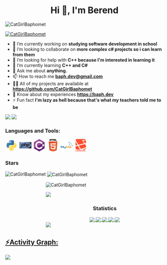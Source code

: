<h1 align="center">Hi 👋, I'm Berend</h1>
<p align="left"> <img src="https://komarev.com/ghpvc/?username=CatGirlBaphomet&label=Profile%20views&color=0e75b6&style=flat" alt="CatGirlBaphomet" /> </p>

<p align="left"> <a href="https://github.com/ryo-ma/github-profile-trophy"><img src="https://github-profile-trophy.vercel.app/?username=CatGirlBaphomet&theme=" alt="CatGirlBaphomet" /></a> </p>

- 🔭 I’m currently working on **studying software development in school**
- 👯 I’m looking to collaborate on **more complex c# projects so i can learn from them**
- 🤝 I’m looking for help with **C++ because I'm interested in learning it**
- 🌱 I’m currently learning **C++ and C#**
- 💬 Ask me about **anything.**
- 📫 How to reach me **baph.dev@gmail.com**
- 👨‍💻 All of my projects are available at **https://github.com/CatGirlBaphomet**
- 📄 Know about my experiences **https://baph.dev**
- ⚡ Fun fact **I'm lazy as hell because that's what my teachers told me to be**

<div> <a href="https://github.com/CatGirlBaphomet" target="_blank"><img src="https://img.shields.io/badge/GitHub-100000?style=for-the-badge&logo=github&logoColor=white" target="_blank"></a>
<a href = "mailto:baph.dev@gmail.com"><img src="https://img.shields.io/badge/-Gmail-%23333?style=for-the-badge&logo=gmail&logoColor=white" target="_blank"></a>
</div><h3 align="left">Languages and Tools:</h3>
<p align="left">
<img src="https://raw.githubusercontent.com/teamedwardforever/Readme-Generator/71f25dd8b98329b168142a6b782a107b75eab178/svg/Skills/Languages/python-original.svg" alt="Python" width="40" height="40"/>
<img src="https://raw.githubusercontent.com/teamedwardforever/Readme-Generator/71f25dd8b98329b168142a6b782a107b75eab178/svg/Skills/Languages/php-original.svg" alt="PHP" width="40" height="40"/>
<img src="https://raw.githubusercontent.com/teamedwardforever/Readme-Generator/71f25dd8b98329b168142a6b782a107b75eab178/svg/Skills/Languages/csharp-original.svg" alt="Csharp" width="40" height="40"/>
<img src="https://raw.githubusercontent.com/teamedwardforever/Readme-Generator/71f25dd8b98329b168142a6b782a107b75eab178/svg/Skills/Frontend/html5-original-wordmark.svg" alt="HTML" width="40" height="40"/>
<img src="https://raw.githubusercontent.com/teamedwardforever/Readme-Generator/71f25dd8b98329b168142a6b782a107b75eab178/svg/Skills/Database/mysql-original-wordmark.svg" alt="Mysql" width="40" height="40"/>
<img src="https://raw.githubusercontent.com/teamedwardforever/Readme-Generator/71f25dd8b98329b168142a6b782a107b75eab178/svg/Skills/Framework/laravel-plain-wordmark.svg" alt="Laravel" width="40" height="40"/>
</p>

<h3 align="left">Stars</h3>
<img align="left" height="180em" src="https://github-readme-stats.vercel.app/api/top-langs/?username=CatGirlBaphomet&layout=compact&theme=" alt=CatGirlBaphomet />

<p>&nbsp;<img align="center" height="180em" src="https://github-readme-stats.vercel.app/api?username=CatGirlBaphomet&show_icons=true&locale=en&theme=tokyonight" alt="CatGirlBaphomet" /></p>

<p><img align="center" height="180em" src="https://github-readme-streak-stats.herokuapp.com/?user=CatGirlBaphomet&theme=tokyonight" alt="CatGirlBaphomet" /></p>

<img src="https://user-images.githubusercontent.com/73097560/115834477-dbab4500-a447-11eb-908a-139a6edaec5c.gif"><h3 align="center">Statistics</h3>
<div align="center">
<a href="https://github.com/CatGirlBaphomet">
<img align="center" src="http://github-profile-summary-cards.vercel.app/api/cards/stats?username=CatGirlBaphomet&theme=tokyonight" height="180em" />
<img align="center" src="http://github-profile-summary-cards.vercel.app/api/cards/most-commit-language?username=CatGirlBaphomet&theme=tokyonight" height="180em" />
<img align="center" src="http://github-profile-summary-cards.vercel.app/api/cards/repos-per-language?username=CatGirlBaphomet&theme=tokyonight" height="180em" />
<img align="center" src="http://github-profile-summary-cards.vercel.app/api/cards/productive-time?username=CatGirlBaphomet&theme=tokyonight" height="180em" />
<img align="center" src="http://github-profile-summary-cards.vercel.app/api/cards/profile-details?username=CatGirlBaphomet&theme=tokyonight" height="180em" />
</div>
<img src="https://user-images.githubusercontent.com/73097560/115834477-dbab4500-a447-11eb-908a-139a6edaec5c.gif"><h2 align="left">⚡Activity Graph:</h2>
<img align="center" src="https://github-readme-activity-graph.vercel.app/graph?username=CatGirlBaphomet&theme=tokyo-night"/>
